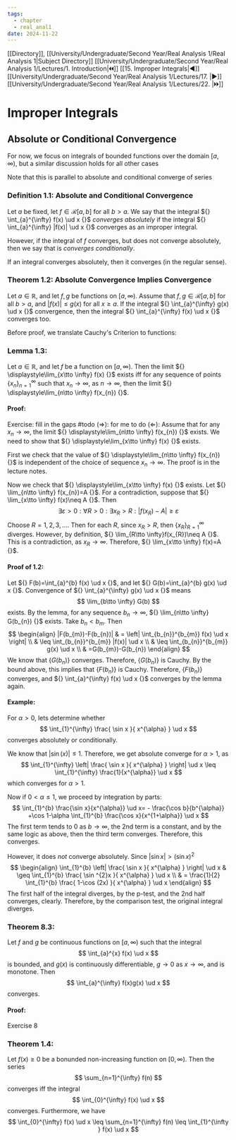 ```yaml
---
tags:
  - chapter
  - real_anal1
date: 2024-11-22
---
```

[[Directory]], [[University/Undergraduate/Second Year/Real Analysis 1/Real Analysis 1|Subject Directory]]
[[University/Undergraduate/Second Year/Real Analysis 1/Lectures/1. Introduction|🞀🞀]] [[15. Improper Integrals|◀]] [[University/Undergraduate/Second Year/Real Analysis 1/Lectures/17. |▶]] [[University/Undergraduate/Second Year/Real Analysis 1/Lectures/22. |🞂🞂]]
# Improper Integrals
## Absolute or Conditional Convergence
For now, we focus on integrals of bounded functions over the domain ${} \left[ a,\, \infty  \right) {}$, but a similar discussion holds for all other cases

Note that this is parallel to absolute and conditional converge of series
### Definition 1.1: Absolute and Conditional Convergence
Let ${} a$ be fixed, let ${} f \in  \mathcal{R}[a,\, b] {}$ for all $b>a {}$. We say that the integral ${} \int_{a}^{\infty} f(x) \ud x  {}$ *converges absolutely* if the integral ${} \int_{a}^{\infty} |f(x)| \ud x  {}$ converges as an improper integral.

However, if the integral of $f$ converges, but does not converge absolutely, then we say that is *converges conditionally*. 

If an integral converges absolutely, then it converges (in the regular sense). 
### Theorem 1.2: Absolute Convergence Implies Convergence
Let ${} a \in \mathbb{R} {}$, and let ${} f,\, g {}$ be functions on ${} [a,\, \infty ) {}$. Assume that ${} f,\, g \in \mathcal{R}[a,\, b] {}$ for all $b>a {}$, and ${} |f(x)|\leq g(x) {}$ for all $x\geq a$. If the integral ${} \int_{a}^{\infty} g(x) \ud x  {}$ convergence, then the integral ${} \int_{a}^{\infty} f(x) \ud x  {}$ converges too. 

Before proof, we translate Cauchy's Criterion to functions:
### Lemma 1.3: 
Let ${} a \in \mathbb{R} {}$, and let $f$ be a function on ${} \left[ a,\, \infty \right) {}$. Then the limit ${} \displaystyle\lim_{x\tto \infty} f(x) {}$ exists iff for any sequence of points ${} \{ x_{n} \}_{n=1}^{\infty}  {}$ such that ${} x_{n}\to{}\infty  {}$, as ${} n\to{}\infty  {}$, then the limit ${} \displaystyle\lim_{n\tto \infty} f(x_{n}) {}$.
#### Proof:
Exercise: fill in the gaps #todo 
${} (\Rightarrow ) {}$: for me to do
${} (\Leftarrow ) {}$: Assume that for any ${} x_{n}\to{}\infty  {}$, the limit ${} \displaystyle\lim_{n\tto \infty} f(x_{n}) {}$ exists. We need to show that ${} \displaystyle\lim_{x\tto \infty} f(x) {}$ exists. 

First we check that the value of ${} \displaystyle\lim_{n\tto \infty} f(x_{n}) {}$ is independent of the choice of sequence ${} x_{n}\to{}\infty. {}$ The proof is in the lecture notes.

Now we check that ${} \displaystyle\lim_{x\tto \infty} f(x) {}$ exists. Let ${} \lim_{n\tto \infty} f(x_{n})=A {}$. For a contradiction, suppose that ${} \lim_{x\tto \infty} f(x)\neq A {}$. Then 
$$
\exists \varepsilon>0 : \forall R>0 :\exists x_{R}>R :|f(x_{R})-A|\geq \varepsilon
$$
Choose ${} R=1,\, 2,\, 3,\,\dots {}$. Then for each $R$, since $x_{R}>R$, then ${} \{ x_{R} \}_{R=1}^{\infty}  {}$ diverges. However, by definition, ${} \lim_{R\tto \infty}f(x_{R})\neq A {}$. This is a contradiction, as ${} x_{R}\to{}\infty  {}$. Therefore, ${} \lim_{x\tto \infty} f(x)=A {}$.

#### Proof of 1.2:
Let ${} F(b)=\int_{a}^{b} f(x) \ud x  {}$, and let ${} G(b)=\int_{a}^{b} g(x) \ud x  {}$. Convergence of ${} \int_{a}^{\infty} g(x) \ud x  {}$ means
$$
\lim_{b\tto \infty} G(b)
$$
exists. By the lemma, for any sequence ${} b_{n}\to{}\infty  {}$, ${} \lim_{n\tto \infty} G(b_{n}) {}$ exists. Take ${} b_{n}<b_{m} {}$. Then
$$
\begin{align}
 |F(b_{m})-F(b_{n})| &  = \left| \int_{b_{n}}^{b_{m}} f(x) \ud x  \right|    \\
 & \leq \int_{b_{n}}^{b_{m}} |f(x)| \ud x  \\
 & \leq  \int_{b_{n}}^{b_{m}} g(x) \ud x  \\
 & =G(b_{m})-G(b_{n})
 \end{align}
$$
We know that ${} \{ G(b_{n}) \} {}$ converges. Therefore, ${} \{ G(b_{n}) \} {}$ is Cauchy. By the bound above, this implies that ${} \{ F(b_{n}) \} {}$ is Cauchy. Therefore, ${} \{ F(b_{n}) \} {}$ converges, and ${} \int_{a}^{\infty} f(x) \ud x  {}$ converges by the lemma again.
#### Example:
For $\alpha>0 {}$, lets determine whether 
$$
\int_{1}^{\infty} \frac{ \sin x }{ x^{\alpha} } \ud x 
$$
converges absolutely or conditionally. 

We know that ${} |\sin (x)|\leq 1 {}$. Therefore, we get absolute converge for $\alpha>1 {}$, as
$$
\int_{1}^{\infty} \left| \frac{ \sin x }{ x^{\alpha} } \right|  \ud x \leq  \int_{1}^{\infty} \frac{1}{x^{\alpha}} \ud x 
$$
which converges for $\alpha>1 {}$.

Now if ${} 0<\alpha\leq 1 {}$, we proceed by integration by parts:
$$
\int_{1}^{b} \frac{\sin x}{x^{\alpha}}  \ud x=  - \frac{\cos b}{b^{\alpha}} +\cos 1-\alpha \int_{1}^{b} \frac{\cos x}{x^{1+\alpha}}  \ud x 
$$
The first term tends to $0$ as ${} b\to{}\infty  {}$, the 2nd term is a constant, and by the same logic as above, then the third term converges. Therefore, this converges.

However, it does *not* converge absolutely. Since ${} |\sin x|>(\sin x)^{2} {}$
$$
\begin{align}
 \int_{1}^{b} \left| \frac{ \sin x }{ x^{\alpha} } \right|  \ud x  & \geq  \int_{1}^{b} \frac{ \sin ^{2}x }{ x^{\alpha} } \ud x    \\
 & = \frac{1}{2} \int_{1}^{b} \frac{ 1-\cos (2x) }{ x^{\alpha} } \ud x 
 \end{align}
$$
The first half of the integral diverges, by the p-test, and the 2nd half converges, clearly. Therefore, by the comparison test, the original integral diverges. 
### Theorem 8.3:
Let $f$ and $g$ be continuous functions on ${} \left[ a,\, \infty  \right) {}$ such that the integral
$$
\int_{a}^{x} f(x) \ud x 
$$
is bounded, and ${} g(x)$ is continuously differentiable, ${} g\to{}0 {}$ as ${} x\to{}\infty  {}$, and is monotone. Then 
$$
\int_{a}^{\infty} f(x)g(x) \ud x 
$$
converges.
#### Proof:
Exercise 8
###  Theorem 1.4:
Let ${} f(x)\geq 0$ be a bonunded non-increasing function on ${} \left[ 0,\, \infty  \right) {}$. Then the series
$$
\sum_{n=1}^{\infty} f(n)
$$
converges iff the integral
$$
\int_{0}^{\infty} f(x) \ud x 
$$
converges. Furthermore, we have
$$
\int_{0}^{\infty} f(x) \ud x \leq \sum_{n=1}^{\infty} f(n) \leq  \int_{1}^{\infty } f(x) \ud x 
$$

